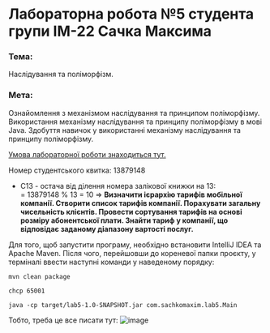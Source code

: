 # Лабораторна робота №5 студента групи ІМ-22 Сачка Максима

### Тема:
Наслідування та поліморфізм.

### Мета:
Ознайомлення з механізмом наслідування та принципом поліморфізму. Використання механізму наслідування та принципу поліморфізму в мові Java. Здобуття навичок у використанні механізму наслідування та принципу поліморфізму.

[Умова лабораторної роботи знаходиться тут.](https://docs.google.com/document/d/1r1RhKq2mYwugMr-9FdNiO1Q33UkSzCGTkMJ4L7LrcOo/edit)

Номер студентського квитка: 13879148
- С13 - остача від ділення номера залікової книжки на 13:  
  = 13879148 % 13 = 10 => **Визначити ієрархію тарифів мобільної компанії. Створити список тарифів компанії. Порахувати загальну чисельність клієнтів. Провести сортування тарифів на основі розміру абонентської плати. Знайти тариф у компанії, що відповідає заданому діапазону вартості послуг.**

Для того, щоб запустити програму, необхідно встановити IntelliJ IDEA та Apache Maven. Після чого, перейшовши до кореневої папки проєкту, у терміналі ввести наступні команди у наведеному порядку:
```shell
mvn clean package 
```

```shell
chcp 65001  
```

```shell
java -cp target/lab5-1.0-SNAPSHOT.jar com.sachkomaxim.lab5.Main 
```

Тобто, треба це все писати тут:
![image](https://github.com/user-attachments/assets/b47219d6-ffce-4013-a5a2-ba5eb95e9c6d)


